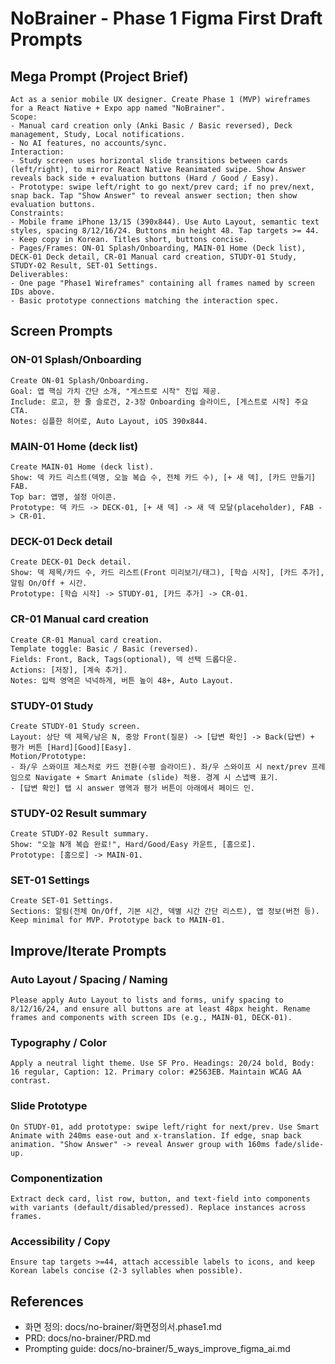 # NoBrainer - Phase 1 Figma First Draft Prompts

## Mega Prompt (Project Brief)

```text
Act as a senior mobile UX designer. Create Phase 1 (MVP) wireframes for a React Native + Expo app named "NoBrainer".
Scope:
- Manual card creation only (Anki Basic / Basic reversed), Deck management, Study, Local notifications.
- No AI features, no accounts/sync.
Interaction:
- Study screen uses horizontal slide transitions between cards (left/right), to mirror React Native Reanimated swipe. Show Answer reveals back side + evaluation buttons (Hard / Good / Easy).
- Prototype: swipe left/right to go next/prev card; if no prev/next, snap back. Tap "Show Answer" to reveal answer section; then show evaluation buttons.
Constraints:
- Mobile frame iPhone 13/15 (390x844). Use Auto Layout, semantic text styles, spacing 8/12/16/24. Buttons min height 48. Tap targets >= 44.
- Keep copy in Korean. Titles short, buttons concise.
- Pages/Frames: ON-01 Splash/Onboarding, MAIN-01 Home (Deck list), DECK-01 Deck detail, CR-01 Manual card creation, STUDY-01 Study, STUDY-02 Result, SET-01 Settings.
Deliverables:
- One page "Phase1 Wireframes" containing all frames named by screen IDs above.
- Basic prototype connections matching the interaction spec.
```

## Screen Prompts

### ON-01 Splash/Onboarding

```text
Create ON-01 Splash/Onboarding.
Goal: 앱 핵심 가치 간단 소개, "게스트로 시작" 진입 제공.
Include: 로고, 한 줄 슬로건, 2-3장 Onboarding 슬라이드, [게스트로 시작] 주요 CTA.
Notes: 심플한 히어로, Auto Layout, iOS 390x844.
```

### MAIN-01 Home (deck list)

```text
Create MAIN-01 Home (deck list).
Show: 덱 카드 리스트(덱명, 오늘 복습 수, 전체 카드 수), [+ 새 덱], [카드 만들기] FAB.
Top bar: 앱명, 설정 아이콘.
Prototype: 덱 카드 -> DECK-01, [+ 새 덱] -> 새 덱 모달(placeholder), FAB -> CR-01.
```

### DECK-01 Deck detail

```text
Create DECK-01 Deck detail.
Show: 덱 제목/카드 수, 카드 리스트(Front 미리보기/태그), [학습 시작], [카드 추가], 알림 On/Off + 시간.
Prototype: [학습 시작] -> STUDY-01, [카드 추가] -> CR-01.
```

### CR-01 Manual card creation

```text
Create CR-01 Manual card creation.
Template toggle: Basic / Basic (reversed).
Fields: Front, Back, Tags(optional), 덱 선택 드롭다운.
Actions: [저장], [계속 추가].
Notes: 입력 영역은 넉넉하게, 버튼 높이 48+, Auto Layout.
```

### STUDY-01 Study

```text
Create STUDY-01 Study screen.
Layout: 상단 덱 제목/남은 N, 중앙 Front(질문) -> [답변 확인] -> Back(답변) + 평가 버튼 [Hard][Good][Easy].
Motion/Prototype:
- 좌/우 스와이프 제스처로 카드 전환(수평 슬라이드). 좌/우 스와이프 시 next/prev 프레임으로 Navigate + Smart Animate (slide) 적용. 경계 시 스냅백 표기.
- [답변 확인] 탭 시 answer 영역과 평가 버튼이 아래에서 페이드 인.
```

### STUDY-02 Result summary

```text
Create STUDY-02 Result summary.
Show: "오늘 N개 복습 완료!", Hard/Good/Easy 카운트, [홈으로].
Prototype: [홈으로] -> MAIN-01.
```

### SET-01 Settings

```text
Create SET-01 Settings.
Sections: 알림(전체 On/Off, 기본 시간, 덱별 시간 간단 리스트), 앱 정보(버전 등).
Keep minimal for MVP. Prototype back to MAIN-01.
```

## Improve/Iterate Prompts

### Auto Layout / Spacing / Naming

```text
Please apply Auto Layout to lists and forms, unify spacing to 8/12/16/24, and ensure all buttons are at least 48px height. Rename frames and components with screen IDs (e.g., MAIN-01, DECK-01).
```

### Typography / Color

```text
Apply a neutral light theme. Use SF Pro. Headings: 20/24 bold, Body: 16 regular, Caption: 12. Primary color: #2563EB. Maintain WCAG AA contrast.
```

### Slide Prototype

```text
On STUDY-01, add prototype: swipe left/right for next/prev. Use Smart Animate with 240ms ease-out and x-translation. If edge, snap back animation. "Show Answer" -> reveal Answer group with 160ms fade/slide-up.
```

### Componentization

```text
Extract deck card, list row, button, and text-field into components with variants (default/disabled/pressed). Replace instances across frames.
```

### Accessibility / Copy

```text
Ensure tap targets >=44, attach accessible labels to icons, and keep Korean labels concise (2-3 syllables when possible).
```

## References

- 화면 정의: docs/no-brainer/화면정의서.phase1.md
- PRD: docs/no-brainer/PRD.md
- Prompting guide: docs/no-brainer/5_ways_improve_figma_ai.md
